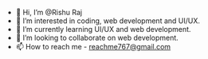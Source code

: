 - 👋 Hi, I’m @Rishu Raj
- 👀 I’m interested in coding, web development and UI/UX.
- 🌱 I’m currently learning UI/UX and web development.
- 💞️ I’m looking to collaborate on web development.
- 📫 How to reach me - reachme767@gmail.com

<!---
Alpha-911/Alpha-911 is a ✨ special ✨ repository because its `README.md` (this file) appears on your GitHub profile.
You can click the Preview link to take a look at your changes.
--->
